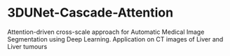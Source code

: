 # 3DUNet-Cascade-Attention
Attention-driven cross-scale approach for Automatic Medical Image Segmentation using Deep Learning. Application on CT images of Liver and Liver tumours
